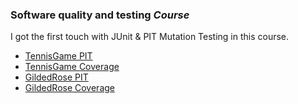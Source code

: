 ### Software quality and testing *Course*

I got the first touch with JUnit & PIT Mutation Testing in this course. 

- [TennisGame PIT]()
- [TennisGame Coverage]()
- [GildedRose PIT]()
- [GildedRose Coverage]()

